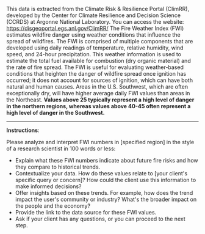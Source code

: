 
This data is extracted from the Climate Risk & Resilience Portal (ClimRR), developed by the Center for Climate Resilience and Decision Science (CCRDS) at Argonne National Laboratory. You can access the website: https://disgeoportal.egs.anl.gov/ClimRR/
The Fire Weather Index (FWI) estimates wildfire danger using weather conditions that influence the spread of wildfires. The FWI is comprised of multiple components that are developed using daily readings of temperature, relative humidity, wind speed, and 24-hour precipitation. This weather information is used to estimate the total fuel available for combustion (dry organic material) and the rate of fire spread. The FWI is useful for evaluating weather-based conditions that heighten the danger of wildfire spread once ignition has occurred; it does not account for sources of ignition, which can have both natural and human causes. Areas in the U.S. Southwest, which are often exceptionally dry, will have higher average daily FWI values than areas in the Northeast. **Values above 25 typically represent a high level of danger in the northern regions, whereas values above 40-45 often represent a high level of danger in the Southwest.**

----------

**Instructions**: 

Please analyze and interpret FWI numbers in [specified region] in the style of a research scientist in 100 words or less:
- Explain what these FWI numbers indicate about future fire risks and how they compare to historical trends.
- Contextualize your data. How do these values relate to [your client's specific query or concern]? How could the client use this information to make informed decisions?
- Offer insights based on these trends. For example, how does the trend impact the user's community or industry? What's the broader impact on the people and the economy?
- Provide the link to the data source for these FWI values. 
- Ask if your client has any questions, or you can proceed to the next step.